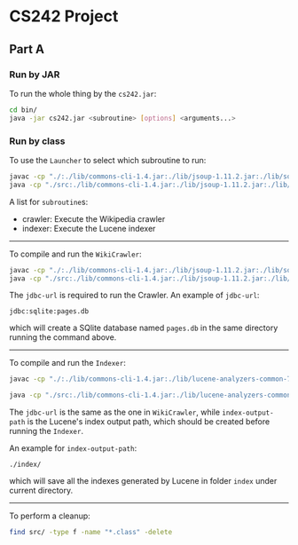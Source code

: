 # CS242 Project

## Part A

### Run by JAR

To run the whole thing by the `cs242.jar`:

```bash
cd bin/
java -jar cs242.jar <subroutine> [options] <arguments...>
```


### Run by class

To use the `Launcher` to select which subroutine to run:

```bash
javac -cp "./:./lib/commons-cli-1.4.jar:./lib/jsoup-1.11.2.jar:./lib/sqlite-jdbc-3.21.0.jar:./lib/lucene-analyzers-common-7.2.1.jar:./lib/lucene-core-7.2.1.jar" src/edu/ucr/cs242/*.java src/edu/ucr/cs242/crawler/*.java src/edu/ucr/cs242/indexing/*.java
java -cp "./src:./lib/commons-cli-1.4.jar:./lib/jsoup-1.11.2.jar:./lib/sqlite-jdbc-3.21.0.jar:./lib/lucene-analyzers-common-7.2.1.jar:./lib/lucene-core-7.2.1.jar" edu.ucr.cs242.Launcher <subroutine> [options] <arguments...>
```

A list for `subroutine`s:

- crawler: Execute the Wikipedia crawler
- indexer: Execute the Lucene indexer

----

To compile and run the `WikiCrawler`:

```bash
javac -cp "./:./lib/commons-cli-1.4.jar:./lib/jsoup-1.11.2.jar:./lib/sqlite-jdbc-3.21.0.jar" src/edu/ucr/cs242/*.java src/edu/ucr/cs242/crawler/*.java
java -cp "./src:./lib/commons-cli-1.4.jar:./lib/jsoup-1.11.2.jar:./lib/sqlite-jdbc-3.21.0.jar" edu.ucr.cs242.crawler.WikiCrawler <jdbc-url>
```

The `jdbc-url` is required to run the Crawler. An example of `jdbc-url`:

```
jdbc:sqlite:pages.db
```

which will create a SQlite database named `pages.db` in the same directory running the command above.

----

To compile and run the `Indexer`:

```bash
javac -cp "./:./lib/commons-cli-1.4.jar:./lib/lucene-analyzers-common-7.2.1.jar:./lib/lucene-core-7.2.1.jar:./lib/sqlite-jdbc-3.21.0.jar" src/edu/ucr/cs242/*.java src/edu/ucr/cs242/indexing/*.java

java -cp "./src:./lib/commons-cli-1.4.jar:./lib/lucene-analyzers-common-7.2.1.jar:./lib/lucene-core-7.2.1.jar:./lib/sqlite-jdbc-3.21.0.jar" edu.ucr.cs242.indexing.Indexer <jdbc-url> <index-output-path>
```

The `jdbc-url` is the same as the one in `WikiCrawler`, while `index-output-path` is the Lucene's index output path,
which should be created before running the `Indexer`.

An example for `index-output-path`:

```
./index/
```

which will save all the indexes generated by Lucene in folder `index` under current directory.

----

To perform a cleanup:

```bash
find src/ -type f -name "*.class" -delete 
```